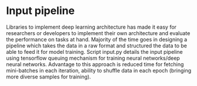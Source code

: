 # Input pipeline
Libraries to implement deep learning architecture has made it easy for researchers or developers to implement their own architecture and evaluate the performance on tasks at hand. Majority of the time goes in designing a pipeline which takes the data in a raw format and structured the data to be able to feed it for model training. Script input.py details the input pipeline using tensorflow queuing mechanism for training neural networks/deep neural networks. Advantage to this approach is reduced time for fetching mini-batches in each iteration, ability to shuffle data in each epoch (bringing more diverse samples for training). 
